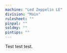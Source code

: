```yaml
---
machine: "Led Zeppelin LE"
division: "Main"
rulesheet: ""
pinpal: ""
soldmy: ""
pintips: ""
---
```


Test test test.